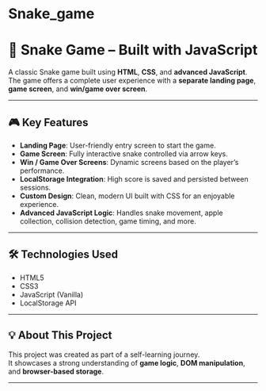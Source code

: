 # Snake_game
# 🐍 Snake Game – Built with JavaScript

A classic Snake game built using **HTML**, **CSS**, and **advanced JavaScript**.  
The game offers a complete user experience with a **separate landing page**, **game screen**, and **win/game over screen**.

---

## 🎮 Key Features

- **Landing Page**: User-friendly entry screen to start the game.  
- **Game Screen**: Fully interactive snake controlled via arrow keys.  
- **Win / Game Over Screens**: Dynamic screens based on the player’s performance.  
- **LocalStorage Integration**: High score is saved and persisted between sessions.  
- **Custom Design**: Clean, modern UI built with CSS for an enjoyable experience.  
- **Advanced JavaScript Logic**: Handles snake movement, apple collection, collision detection, game timing, and more.

---

## 🛠 Technologies Used

- HTML5  
- CSS3  
- JavaScript (Vanilla)  
- LocalStorage API

---

## 💡 About This Project

This project was created as part of a self-learning journey.  
It showcases a strong understanding of **game logic**, **DOM manipulation**, and **browser-based storage**.

---

